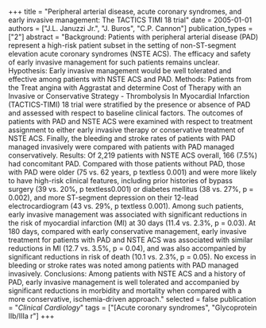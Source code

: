+++
title = "Peripheral arterial disease, acute coronary syndromes, and early invasive management: The TACTICS TIMI 18 trial"
date = 2005-01-01
authors = ["J.L. Januzzi Jr.", "J. Buros", "C.P. Cannon"]
publication_types = ["2"]
abstract = "Background: Patients with peripheral arterial disease (PAD) represent a high-risk patient subset in the setting of non-ST-segment elevation acute coronary syndromes (NSTE ACS). The efficacy and safety of early invasive management for such patients remains unclear. Hypothesis: Early invasive management would be well tolerated and effective among patients with NSTE ACS and PAD. Methods: Patients from the Treat angina with Aggrastat and determine Cost of Therapy with an Invasive or Conservative Strategy - Thrombolysis In Myocardial Infarction (TACTICS-TIMI) 18 trial were stratified by the presence or absence of PAD and assessed with respect to baseline clinical factors. The outcomes of patients with PAD and NSTE ACS were examined with respect to treatment assignment to either early invasive therapy or conservative treatment of NSTE ACS. Finally, the bleeding and stroke rates of patients with PAD managed invasively were compared with patients with PAD managed conservatively. Results: Of 2,219 patients with NSTE ACS overall, 166 (7.5%) had concomitant PAD. Compared with those patients without PAD, those with PAD were older (75 vs. 62 years, p textless 0.001) and were more likely to have high-risk clinical features, including prior histories of bypass surgery (39 vs. 20%, p textless0.001) or diabetes mellitus (38 vs. 27%, p = 0.002), and more ST-segment depression on their 12-lead electrocardiogram (43 vs. 29%, p textless 0.001). Among such patients, early invasive management was associated with significant reductions in the risk of myocardial infarction (MI) at 30 days (11.4 vs. 2.3%, p = 0.03). At 180 days, compared with early conservative management, early invasive treatment for patients with PAD and NSTE ACS was associated with similar reductions in MI (12.7 vs. 3.5%, p = 0.04), and was also accompanied by significant reductions in risk of death (10.1 vs. 2.3%, p = 0.05). No excess in bleeding or stroke rates was noted among patients with PAD managed invasively. Conclusions: Among patients with NSTE ACS and a history of PAD, early invasive management is well tolerated and accompanied by significant reductions in morbidity and mortality when compared with a more conservative, ischemia-driven approach."
selected = false
publication = "*Clinical Cardiology*"
tags = ["[Acute coronary syndromes", "Glycoprotein IIb/IIIa r"]
+++

